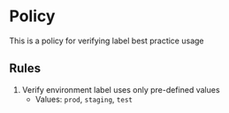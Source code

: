# Policy
This is a policy for verifying label best practice usage 

## Rules

1. Verify environment label uses only pre-defined values
    * Values: `prod`, `staging`, `test`